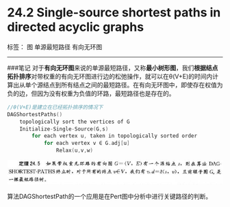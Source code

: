 # 24.2 Single-source shortest paths in directed acyclic graphs

标签： 图 单源最短路径 有向无环图

---
###笔记
对于**有向无环图**来说的单源最短路径，又称**最小树形图**，我们**根据结点拓扑排序**对带权重的有向无环图进行边的松弛操作，就可以在θ(V+E)的时间内计算出从单个源结点到所有结点之间的最短路径。在有向无环图中，即使存在权值为负的边，但因为没有权重为负值的环路，最短路径也是存在的。

```c++
//θ(V+E)是建立在已经拓扑排序的情况下
DAGShortestPaths()
    topologically sort the vertices of G
    Initialize-Single-Source(G,s)
        for each vertex u, taken in topologically sorted order
            for each vertex v ∈ G.adj[u]
                Relax(u,v,w)
```

![定理24.5](../pictures/24.2-1.jpg)

算法DAGShortestPath的一个应用是在Pert图中分析中进行关键路径的判断。
